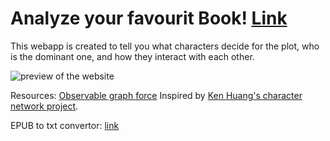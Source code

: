 # Analyze your favourit Book! [Link](https://shielded-brook-37613.herokuapp.com/)

This webapp is created to tell you what characters decide for the plot, who is the dominant one, and how they interact with each other.

![preview of the website](https://github.com/mitramir55/flask-app-character-net/blob/master/static/preview%20pics/previewOfWebsite.png)

Resources:
[Observable graph force](https://observablehq.com/@d3/force-directed-graph)
Inspired by [Ken Huang's character network project](https://github.com/hzjken/character-network).


EPUB to txt convertor: [link](https://convertio.co/epub-txt/)
